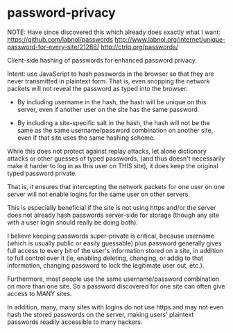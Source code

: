 password-privacy
================

NOTE: Have since discovered this which already does exactly what I want:
https://github.com/labnol/passwords
http://www.labnol.org/internet/unique-password-for-every-site/21288/
http://ctrlq.org/passwords/


Client-side hashing of passwords for enhanced password privacy.

Intent: use JavaScript to hash passwords in the browser so that they are never transmitted in plaintext form. That is, even snopping the network packets will not reveal the password as typed into the browser.

- By including username in the hash, the hash will be unique on this server, even if another user on the site has the same password.

- By including a site-specific salt in the hash, the hash will not be the same as the same username/password combination on another site, even if that site uses the same hashing scheme.

While this does not protect against replay attacks, let alone dictionary attacks or other guesses of typed passwords, (and thus doesn't necessarily make it harder to log in as this user on THIS site), it does keep the original typed password private.

That is, it ensures that intercepting the network packets for one user on one server will not enable logins for the same user on other servers.

This is especially beneficial if the site is not using https and/or the server does not already hash passwords server-side for storage (though any site with a user login should really be doing both).

I believe keeping passwords super-private is critical, because username (which is usually public or easily guessable) plus password generally gives full access to every bit of the user's information stored on a site, in addition to full control over it (ie, enabling deleting, changing, or addig to that information, changing password to lock the legitimate user out, etc.).

Furthermore, most people use the same username/password combination on more than one site. So a password discovered for one site can often give access to MANY sites.

In addition, many, many sites with logins do not use https and may not even hash the stored passwords on the server, making users' plaintext passwords readily accessible to many hackers.


